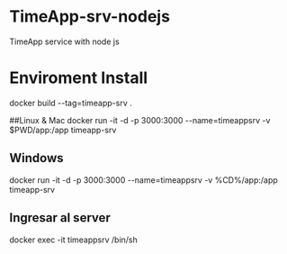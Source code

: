 # TimeApp-srv-nodejs
TimeApp service with node js

# Enviroment Install
docker build --tag=timeapp-srv .

##Linux & Mac
docker run -it -d -p 3000:3000 --name=timeappsrv -v $PWD/app:/app timeapp-srv

## Windows
docker run -it -d -p 3000:3000 --name=timeappsrv -v %CD%/app:/app timeapp-srv

## Ingresar al server
docker exec -it timeappsrv /bin/sh